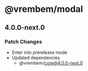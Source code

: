 # @vrembem/modal

## 4.0.0-next.0

### Patch Changes

- Enter into prerelease mode
- Updated dependencies
  - @vrembem/core@4.0.0-next.0
